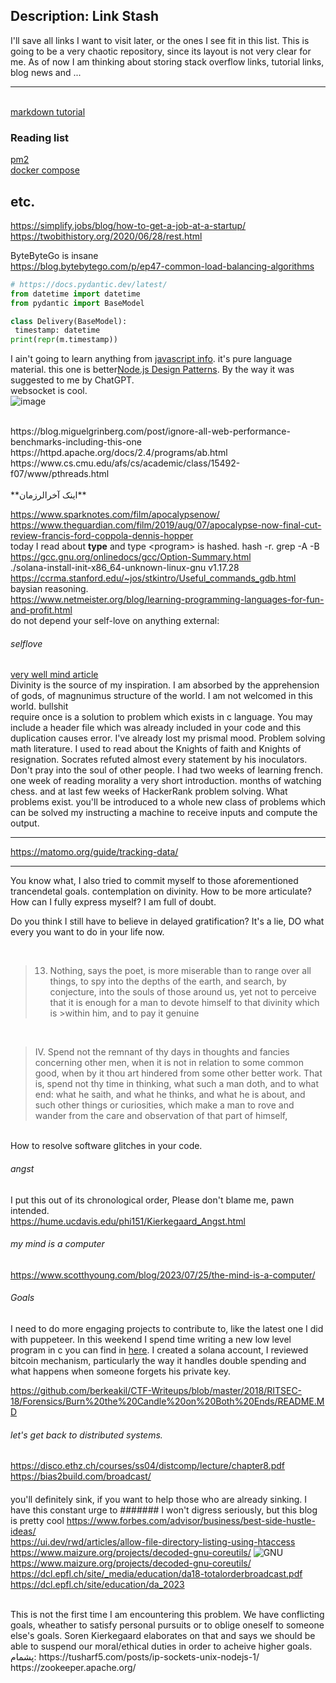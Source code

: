 ## Description: Link Stash
I'll save all links I want to visit later, or the ones I see fit in this list.
This is going to be a very chaotic repository, since its layout is not very clear for me. As of now I am thinking about storing stack overflow links, tutorial links, blog news and ...

---
 []()<br />
[markdown tutorial](https://www.markdowntutorial.com)<br />



### Reading list

 [pm2](https://pm2.keymetrics.io/docs/usage/cluster-mode/)<br />
 [docker compose]( https://docs.docker.com/compose/)<br />
## etc.

https://simplify.jobs/blog/how-to-get-a-job-at-a-startup/<br />
https://twobithistory.org/2020/06/28/rest.html<br />

ByteByteGo is insane<br />
https://blog.bytebytego.com/p/ep47-common-load-balancing-algorithms<br />

```python
# https://docs.pydantic.dev/latest/
from datetime import datetime
from pydantic import BaseModel

class Delivery(BaseModel):
 timestamp: datetime
print(repr(m.timestamp))
```
I ain't going to learn anything from [javascript info](https://javascript.info/date). it's pure language material. this one is better[Node.js Design Patterns](https://www.amazon.com/Node-js-Design-Patterns-techniques-applications/dp/1783287314). By the way it was suggested to me by ChatGPT.<br/>
websocket is cool.<br>
![image](https://github.com/arashatt/link-stash/assets/55944526/645a3786-3a39-4105-8b05-ac88df4e2d4d)<br>


<br/>
https://blog.miguelgrinberg.com/post/ignore-all-web-performance-benchmarks-including-this-one<br>
https://httpd.apache.org/docs/2.4/programs/ab.html<br>
https://www.cs.cmu.edu/afs/cs/academic/class/15492-f07/www/pthreads.html <br>
<br/>
**اینک آخرالرزمان**


https://www.sparknotes.com/film/apocalypsenow/
<br/>
https://www.theguardian.com/film/2019/aug/07/apocalypse-now-final-cut-review-francis-ford-coppola-dennis-hopper
<br/>
today I read about **type** and type \<program\> is hashed. hash -r. 
grep -A -B
<br/>
https://gcc.gnu.org/onlinedocs/gcc/Option-Summary.html
<br/>
./solana-install-init-x86_64-unknown-linux-gnu v1.17.28
<br/>
https://ccrma.stanford.edu/~jos/stkintro/Useful_commands_gdb.html
<br/>
baysian reasoning.
<br/>
https://www.netmeister.org/blog/learning-programming-languages-for-fun-and-profit.html
<br/>
do not depend your self-love on anything external:
<br/>
###### selflove
[very well mind article](https://www.verywellmind.com/ways-to-practice-self-love-5667417)
<br/>
Divinity is the source of my inspiration. I am absorbed by the apprehension of gods, of magnunimus structure of the world.
I am not welcomed in this world.
bullshit
<br/>
require once is a solution to problem which exists in c language. You may include a header file which was already included in your code and this duplication causes error.
I've already lost my prismal mood. Problem solving math literature. 
I used to read about the Knights of faith and Knights of resignation. Socrates refuted almost every statement by his inoculators.
Don't pray into the soul of other people.
I had two weeks of learning french.
one week of reading morality a very short introduction. months of watching chess. and at last few weeks of HackerRank problem solving. 
What problems exist. you'll be introduced to a whole new class of problems which can be solved my instructing a machine to receive inputs and compute the output.

---------
https://matomo.org/guide/tracking-data/

---------

You know what, I also tried to commit myself to those aforementioned trancendetal goals. contemplation on divinity.
How to be more articulate? How can I fully express myself? I am full of doubt.

Do you think I still have to believe in delayed gratification? It's a lie, DO what every you want to do in your life now.

<br/>

>13. Nothing, says the poet, is more miserable than to range over all things, to spy into the depths of the earth, and search, by conjecture, into the souls of those around us, yet not to perceive that it is enough for a man to devote himself to that divinity which is >within him, and to pay it genuine

<br/>

>IV. Spend not the remnant of thy days in thoughts and fancies concerning other men, when it is not in relation to some common good, when by it thou art hindered from some other better work. That is, spend not thy time in thinking, what such a man doth, and to what end: what he saith, and what he thinks, and what he is about, and such other things or curiosities, which make a man to rove and wander from the care and observation of that part of himself,

<br/>
How to resolve software glitches in your code.
<br/>

###### angst
I put this out of its chronological order, Please don't blame me, pawn intended.
<br/>
https://hume.ucdavis.edu/phi151/Kierkegaard_Angst.html

###### my mind is a computer
https://www.scotthyoung.com/blog/2023/07/25/the-mind-is-a-computer/
###### Goals
I need to do more engaging projects to contribute to, like the latest one I did with puppeteer. In this weekend I spend time writing a new low level program in c you can find in [here](https://github.com/arashatt/cat).
I created a solana account, I reviewed bitcoin mechanism, particularly the way it handles double spending and what happens when someone forgets his private key.

https://github.com/berkeakil/CTF-Writeups/blob/master/2018/RITSEC-18/Forensics/Burn%20the%20Candle%20on%20Both%20Ends/README.MD
###### let's get back to distributed systems.
https://disco.ethz.ch/courses/ss04/distcomp/lecture/chapter8.pdf
<br/>
https://bias2build.com/broadcast/

####
you'll definitely sink, if you want to help those who are already sinking.
I have this constant urge to 
####### I won't digress seriously, but this blog is pretty cool
https://www.forbes.com/advisor/business/best-side-hustle-ideas/
<br/>
https://ui.dev/rwd/articles/allow-file-directory-listing-using-htaccess
<br/>
https://www.maizure.org/projects/decoded-gnu-coreutils/
![GNU](https://github.com/arashatt/link-stash/assets/55944526/102786ec-b3a3-452f-8a4a-cc24faa5ff80)
<br/>
https://www.maizure.org/projects/decoded-gnu-coreutils/
<br/>
https://dcl.epfl.ch/site/_media/education/da18-totalorderbroadcast.pdf
<br/>
https://dcl.epfl.ch/site/education/da_2023

<br/>
This is not the first time I am encountering this problem.
We have conflicting goals, wheather to satisfy personal pursuits or to oblige oneself to someone else's goals.
Soren Kierkegaard elaborates on that and says we should be able to suspend our moral/ethical duties in order to acheive higher goals.
<br/>
پشمام: https://tusharf5.com/posts/ip-sockets-unix-nodejs-1/
<br/>
https://zookeeper.apache.org/
